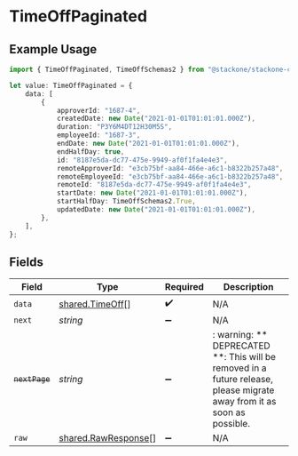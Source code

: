 # TimeOffPaginated

## Example Usage

```typescript
import { TimeOffPaginated, TimeOffSchemas2 } from "@stackone/stackone-client-ts/sdk/models/shared";

let value: TimeOffPaginated = {
    data: [
        {
            approverId: "1687-4",
            createdDate: new Date("2021-01-01T01:01:01.000Z"),
            duration: "P3Y6M4DT12H30M5S",
            employeeId: "1687-3",
            endDate: new Date("2021-01-01T01:01:01.000Z"),
            endHalfDay: true,
            id: "8187e5da-dc77-475e-9949-af0f1fa4e4e3",
            remoteApproverId: "e3cb75bf-aa84-466e-a6c1-b8322b257a48",
            remoteEmployeeId: "e3cb75bf-aa84-466e-a6c1-b8322b257a48",
            remoteId: "8187e5da-dc77-475e-9949-af0f1fa4e4e3",
            startDate: new Date("2021-01-01T01:01:01.000Z"),
            startHalfDay: TimeOffSchemas2.True,
            updatedDate: new Date("2021-01-01T01:01:01.000Z"),
        },
    ],
};
```

## Fields

| Field                                                                                                                   | Type                                                                                                                    | Required                                                                                                                | Description                                                                                                             |
| ----------------------------------------------------------------------------------------------------------------------- | ----------------------------------------------------------------------------------------------------------------------- | ----------------------------------------------------------------------------------------------------------------------- | ----------------------------------------------------------------------------------------------------------------------- |
| `data`                                                                                                                  | [shared.TimeOff](../../../sdk/models/shared/timeoff.md)[]                                                               | :heavy_check_mark:                                                                                                      | N/A                                                                                                                     |
| `next`                                                                                                                  | *string*                                                                                                                | :heavy_minus_sign:                                                                                                      | N/A                                                                                                                     |
| ~~`nextPage`~~                                                                                                          | *string*                                                                                                                | :heavy_minus_sign:                                                                                                      | : warning: ** DEPRECATED **: This will be removed in a future release, please migrate away from it as soon as possible. |
| `raw`                                                                                                                   | [shared.RawResponse](../../../sdk/models/shared/rawresponse.md)[]                                                       | :heavy_minus_sign:                                                                                                      | N/A                                                                                                                     |